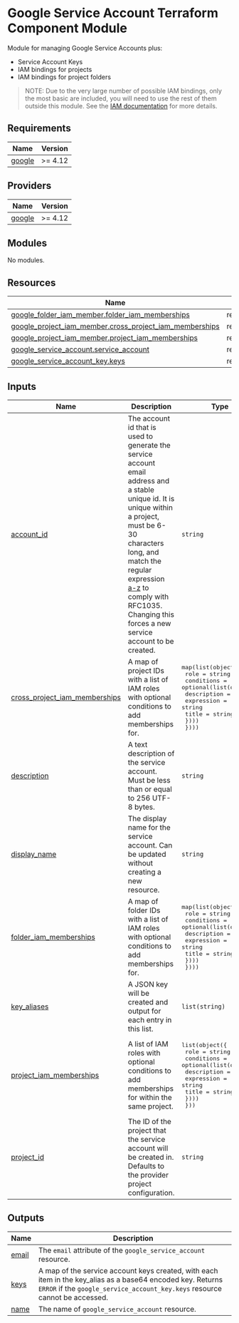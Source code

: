 # Google Service Account Terraform Component Module

Module for managing Google Service Accounts plus:
* Service Account Keys
* IAM bindings for projects
* IAM bindings for project folders

> NOTE: Due to the very large number of possible IAM bindings, only the most basic are included, you will need to
> use the rest of them outside this module. See the [IAM documentation](https://cloud.google.com/iam/docs/overview)
> for more details.

<!-- BEGIN_TF_DOCS -->
## Requirements

| Name | Version |
|------|---------|
| <a name="requirement_google"></a> [google](#requirement\_google) | >= 4.12 |

## Providers

| Name | Version |
|------|---------|
| <a name="provider_google"></a> [google](#provider\_google) | >= 4.12 |

## Modules

No modules.

## Resources

| Name | Type |
|------|------|
| [google_folder_iam_member.folder_iam_memberships](https://registry.terraform.io/providers/hashicorp/google/latest/docs/resources/folder_iam_member) | resource |
| [google_project_iam_member.cross_project_iam_memberships](https://registry.terraform.io/providers/hashicorp/google/latest/docs/resources/project_iam_member) | resource |
| [google_project_iam_member.project_iam_memberships](https://registry.terraform.io/providers/hashicorp/google/latest/docs/resources/project_iam_member) | resource |
| [google_service_account.service_account](https://registry.terraform.io/providers/hashicorp/google/latest/docs/resources/service_account) | resource |
| [google_service_account_key.keys](https://registry.terraform.io/providers/hashicorp/google/latest/docs/resources/service_account_key) | resource |

## Inputs

| Name | Description | Type | Default | Required |
|------|-------------|------|---------|:--------:|
| <a name="input_account_id"></a> [account\_id](#input\_account\_id) | The account id that is used to generate the service account email address and a stable unique id. It is unique within a project, must be 6-30 characters long, and match the regular expression [a-z]([-a-z0-9]*[a-z0-9]) to comply with RFC1035. Changing this forces a new service account to be created. | `string` | n/a | yes |
| <a name="input_cross_project_iam_memberships"></a> [cross\_project\_iam\_memberships](#input\_cross\_project\_iam\_memberships) | A map of project IDs with a list of IAM roles with optional conditions to add memberships for. | <pre>map(list(object({<br>    role = string<br>    conditions = optional(list(object({<br>      description = string<br>      expression  = string<br>      title       = string<br>    })))<br>  })))</pre> | `{}` | no |
| <a name="input_description"></a> [description](#input\_description) | A text description of the service account. Must be less than or equal to 256 UTF-8 bytes. | `string` | n/a | yes |
| <a name="input_display_name"></a> [display\_name](#input\_display\_name) | The display name for the service account. Can be updated without creating a new resource. | `string` | n/a | yes |
| <a name="input_folder_iam_memberships"></a> [folder\_iam\_memberships](#input\_folder\_iam\_memberships) | A map of folder IDs with a list of IAM roles with optional conditions to add memberships for. | <pre>map(list(object({<br>    role = string<br>    conditions = optional(list(object({<br>      description = string<br>      expression  = string<br>      title       = string<br>    })))<br>  })))</pre> | `{}` | no |
| <a name="input_key_aliases"></a> [key\_aliases](#input\_key\_aliases) | A JSON key will be created and output for each entry in this list. | `list(string)` | `[]` | no |
| <a name="input_project_iam_memberships"></a> [project\_iam\_memberships](#input\_project\_iam\_memberships) | A list of IAM roles with optional conditions to add memberships for within the same project. | <pre>list(object({<br>    role = string<br>    conditions = optional(list(object({<br>      description = string<br>      expression  = string<br>      title       = string<br>    })))<br>  }))</pre> | `[]` | no |
| <a name="input_project_id"></a> [project\_id](#input\_project\_id) | The ID of the project that the service account will be created in. Defaults to the provider project configuration. | `string` | n/a | yes |

## Outputs

| Name | Description |
|------|-------------|
| <a name="output_email"></a> [email](#output\_email) | The `email` attribute of the `google_service_account` resource. |
| <a name="output_keys"></a> [keys](#output\_keys) | A map of the service account keys created, with each item in the key\_alias as a base64 encoded key.  Returns `ERROR` if the `google_service_account_key.keys` resource cannot be accessed. |
| <a name="output_name"></a> [name](#output\_name) | The name of `google_service_account` resource. |
<!-- END_TF_DOCS -->
